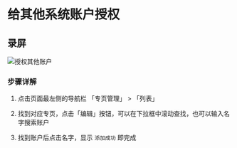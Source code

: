 # 给其他系统账户授权

## 录屏

![授权其他账户](/imgs/add_role.gif)

### 步骤详解

1. 点击页面最左侧的导航栏 「专页管理」 > 「列表」

2. 找到对应专页，点击「编辑」按钮，可以在下拉框中滚动查找，也可以输入名字搜索账户

3. 找到账户后点击名字，显示 `添加成功` 即完成